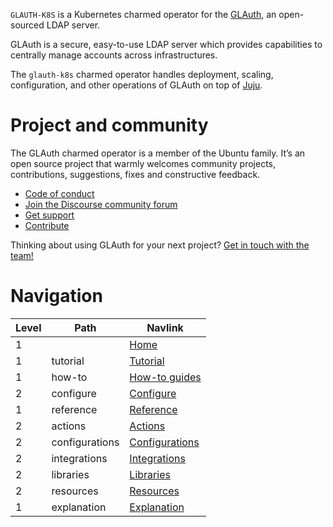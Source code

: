 `GLAUTH-K8S` is a Kubernetes charmed operator for
the [GLAuth](https://github.com/glauth/glauth), an open-sourced LDAP server.

GLAuth is a secure, easy-to-use LDAP server which provides capabilities to
centrally manage accounts across infrastructures.

The `glauth-k8s` charmed operator handles deployment, scaling, configuration,
and other operations of GLAuth on top of [Juju](https://juju.is/).

# Project and community

The GLAuth charmed operator is a member of the Ubuntu family. It’s an open
source project that warmly welcomes community projects, contributions,
suggestions, fixes and constructive feedback.

* [Code of conduct](https://ubuntu.com/community/code-of-conduct)
* [Join the Discourse community forum](https://discourse.charmhub.io/tag/identity)
* [Get support](https://github.com/canonical/glauth-k8s-operator/issues)
* [Contribute](https://github.com/canonical/glauth-k8s-operator/blob/main/CONTRIBUTING.md)

Thinking about using GLAuth for your next
project? [Get in touch with the team!](https://matrix.to/#/!nRbdoDYxdQndEfzlJi:ubuntu.com?via=ubuntu.com&via=matrix.org&via=mozilla.org)

# Navigation

| Level | Path           | Navlink                                                     |
|-------|----------------|-------------------------------------------------------------|
| 1     |                | [Home](/t/<discourse-ID-for-this-index-page>)               |
| 1     | tutorial       | [Tutorial](/t/<discourse-ID>)                               |
| 1     | how-to         | [How-to guides](/t/<discourse-ID>)                          |
| 2     | configure      | [Configure](/t/<discourse-ID>)                              |
| 1     | reference      | [Reference](/t/<discourse-ID>)                              |
| 2     | actions        | [Actions](https://charmhub.io/glauth-k8s/actions)           |
| 2     | configurations | [Configurations](https://charmhub.io/glauth-k8s/configure)  |
| 2     | integrations   | [Integrations](https://charmhub.io/glauth-k8s/integrations) |
| 2     | libraries      | [Libraries](https://charmhub.io/glauth-k8s/libraries)       |
| 2     | resources      | [Resources](https://charmhub.io/glauth-k8s/resources)       |
| 1     | explanation    | [Explanation](/t/<discourse-ID>)                            |
